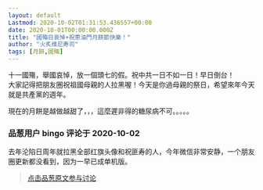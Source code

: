 ```yaml
---
layout: default
Lastmod: 2020-10-02T01:31:53.436557+00:00
date: 2020-10-01T00:00:00.000Z
title: "國殤日哀悼+祝蔥油門月餅節快樂！"
author: "火炙维尼寿司"
tags: [月餅,國殤]
---
```


十一國殤，舉國哀悼，放一個頭七的假。祝中共一日不如一日！早日倒台！  
大家記得把朋友圈祝祖國母親的人拉黑喔！今天是你過母親的祭日，希望來年今天就是共產黨的週年。  
  
現在的月餅是越做越甜了，，，這麼遲非得的糖尿病不可。。。。。

            
### 品葱用户 **bingo** 评论于 2020-10-02
        
去年沦陷日周年就拉黑全部红旗头像和祝匪寿的人，今年微信非常安静，一个朋友圈更新都没看到，因为一早已成单机版。
        






> [点击品葱原文参与讨论](https://pincong.rocks/article/24617)


